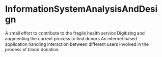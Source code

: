 # InformationSystemAnalysisAndDesign
A small effort to contribute to the fragile health service
Digitizing and augmenting the current process to ﬁnd donors
An internet based application handling interaction between different users  involved in the process of blood  donation.

